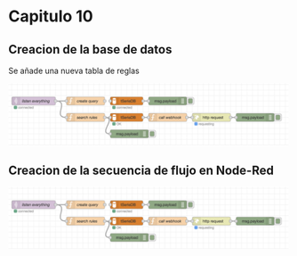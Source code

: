 # Capitulo 10
## Creacion de la base de datos
Se añade una nueva tabla de reglas

<p align="center">
  <img src="https://github.com/Javozz/IoT/blob/main/Capitulo%2010/imagenes/Rules.png" width="950" title="hover text">
</p>

## Creacion de la secuencia de flujo en Node-Red

<p align="center">
  <img src="https://github.com/Javozz/IoT/blob/main/Capitulo%2010/imagenes/Rules.png" width="950" title="hover text">
</p>
